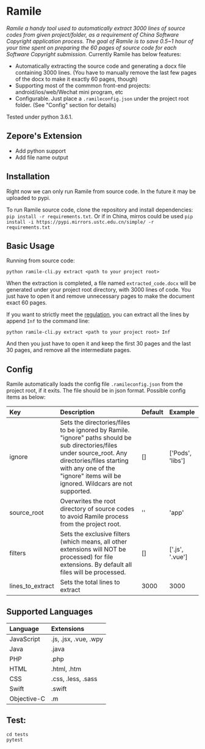 # Ramile

_Ramile a handy tool used to automatically extract 3000 lines of source codes from given project/folder, as a requirement of China Software Copyright application process. The goal of Ramile is to save 0.5~1 hour of your time spent on preparing the 60 pages of source code for each Software Copyright submission._
Currently Ramile has below features:

- Automatically extracting the source code and generating a docx file containing 3000 lines. (You have to manually remove the last few pages of the docx to make it exactly 60 pages, though)
- Supporting most of the commmon front-end projects: android/ios/web/Wechat mini program, etc
- Configurable. Just place a `.ramileconfig.json` under the project root folder. (See "Config" section for details)

Tested under python 3.6.1.

## Zepore's Extension

- Add python support
- Add file name output

## Installation

Right now we can only run Ramile from source code. In the future it may be uploaded to pypi.

To run Ramile source code, clone the repository and install dependencies: `pip install -r requirements.txt`. Or if in China, mirros could be used `pip install -i https://pypi.mirrors.ustc.edu.cn/simple/ -r requirements.txt`

## Basic Usage

Running from source code:

```
python ramile-cli.py extract <path to your project root>
```

When the extraction is completed, a file named `extracted_code.docx` will be generated under your project root directory, with 3000 lines of code. You just have to open it and remove unnecessary pages to make the document exact 60 pages.

If you want to strictly meet the [regulation](./著作权法.md#第十条-软件的鉴别材料包括程序和文档的鉴别材料), you can extract all the lines by append `Inf` to the command line:

```
python ramile-cli.py extract <path to your project root> Inf
```

And then you just have to open it and keep the first 30 pages and the last 30 pages, and remove all the intermediate pages.

## Config

Ramile automatically loads the config file `.ramileconfig.json` from the project root, if it exits. The file should be in json format. Possible config items as below:

| Key              | Description                                                                                                                                                                                                                          | Default | Example          |
| :--------------- | :----------------------------------------------------------------------------------------------------------------------------------------------------------------------------------------------------------------------------------- | :------ | :--------------- |
| ignore           | Sets the directories/files to be ignored by Ramile. "ignore" paths should be sub directories/files under source_root. Any directories/files starting with any one of the "ignore" items will be ignored. Wildcars are not supported. | []      | ['Pods', 'libs'] |
| source_root      | Overwrites the root directory of source codes to avoid Ramile process from the project root.                                                                                                                                         | ''      | 'app'            |
| filters          | Sets the exclusive filters (which means, all other extensions will NOT be processed) for file extensions. By default all files will be processed.                                                                                    | []      | ['.js', '.vue']  |
| lines_to_extract | Sets the total lines to extract                                                                                                                                                                                                      | 3000    | 3000             |

## Supported Languages

| Language    | Extensions            |
| :---------- | :-------------------- |
| JavaScript  | .js, .jsx, .vue, .wpy |
| Java        | .java                 |
| PHP         | .php                  |
| HTML        | .html, .htm           |
| CSS         | .css, .less, .sass    |
| Swift       | .swift                |
| Objective-C | .m                    |

## Test:

```shell
cd tests
pytest
```
